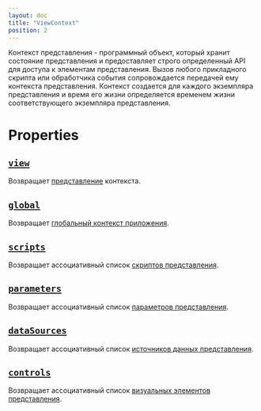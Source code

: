 ```yaml
---
layout: doc
title: "ViewContext"
position: 2
---
```


Контекст представления - программный объект, который хранит состояние представления и предоставляет
строго определенный API для доступа к элементам представления. Вызов любого прикладного скрипта или
обработчика события сопровождается передачей ему контекста представления. Контекст создается для
каждого экземпляра представления и время его жизни определяется временем жизни соответствующего
экземпляра представления.

# Properties

## [`view`](ViewContext.view/)

Возвращает [представление](../View/) контекста.

## [`global`](ViewContext.global/)

Возвращает [глобальный контекст приложения](../GlobalContext/).

## [`scripts`](ViewContext.scripts/)

Возвращает ассоциативный список [скриптов представления](../Script/).

## [`parameters`](ViewContext.parameters/)

Возвращает ассоциативный список [параметров представления](../Parameter/).

## [`dataSources`](ViewContext.dataSources/)

Возвращает ассоциативный список [источников данных представления](../../DataSources/).

## [`controls`](ViewContext.controls/)

Возвращает ассоциативный список [визуальных элементов представления](../Element/).
